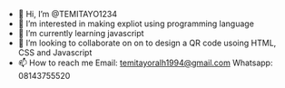 - 👋 Hi, I’m @TEMITAYO1234
- 👀 I’m interested in making expliot using programming language
- 🌱 I’m currently learning javascript
- 💞️ I’m looking to collaborate on on to design a QR code usoing HTML, CSS and Javascript 
- 📫 How to reach me Email: temitayoralh1994@gmail.com Whatsapp: 08143755520

<!---
TEMITAYO1234/TEMITAYO1234 is a ✨ special ✨ repository because its `README.md` (this file) appears on your GitHub profile.
You can click the Preview link to take a look at your changes.
--->
